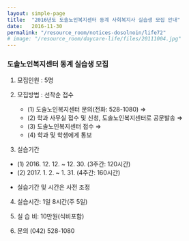 ```yaml
---
layout: simple-page
title:  "2016년도 도솔노인복지센터 동계 사회복지사 실습생 모집 안내"
date:   2016-11-30
permalink: "/resource_room/notices-dosolnoin/life72"
# image: "/resource_room/daycare-life/files/20111004.jpg"
---
```


### **도솔노인복지센터 동계 실습생 모집**

 
1. 모집인원 : 5명
 
2. 모집방법 : 선착순 접수
    - (1) 도솔노인복지센터 문의(전화: 528-1080) ⇒
    - (2) 학과 사무실 접수 및 신청, 도솔노인복지센터로 공문발송 ⇒ 
    - (3) 도솔노인복지센터 접수 ⇒ 
    - (4) 학과 및 학생에게 통보
 
3. 실습기간
  - (1) 2016. 12. 12.  ~ 12. 30.  (3주간: 120시간)
  - (2) 2017. 1. 2.  ~ 1. 31.  (4주간: 160시간) 
   * 실습기간 및 시간은 사전 조정
 
4. 실습시간: 1일 8시간(주 5일)
 
5. 실 습 비: 10만원(식비포함) 
 
6. 문의 (042) 528-1080
